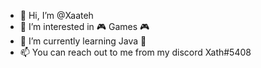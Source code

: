 - 👋 Hi, I’m @Xaateh
- 👀 I’m interested in 🎮 Games 🎮
- 🌱 I’m currently learning Java 🎡
- 📫 You can reach out to me from my discord Xath#5408

